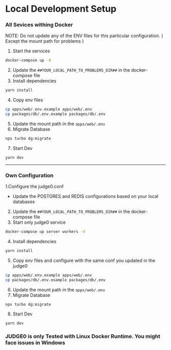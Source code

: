# Local Development Setup
### All Sevices withing Docker
NOTE: Do not update any of the ENV files for this particular configuration. ( Except the mount path for problems )
1. Start the services
```bash
docker-compose up -d
```
2. Update the ``##YOUR_LOCAL_PATH_TO_PROBLEMS_DIR##`` in the docker-compose file
3. Install dependencies
```bash
yarn install
```
4. Copy env files
```bash
cp apps/web/.env.example apps/web/.env
cp packages/db/.env.example packages/db/.env
```
5. Update the mount path in the ``apps/web/.env``
6. Migrate Database
```bash
npx turbo dg:migrate
```
7. Start Dev
```bash
yarn dev
```
---
### Own Configuration

1.Configure the judge0.conf
  - Update the POSTGRES and REDIS configurations based on your local databases
2. Update the ``##YOUR_LOCAL_PATH_TO_PROBLEMS_DIR##`` in the docker-compose file
3. Start only judge0 service
```bash
docker-compose up server workers -d
```
4. Install dependencies
```bash
yarn install
```
5. Copy env files and configure with the same conf you updated in the judge0
```bash
cp apps/web/.env.example apps/web/.env
cp packages/db/.env.example packages/db/.env
```
6. Update the mount path in the ``apps/web/.env``
7. Migrate Database
```bash
npx turbo dg:migrate
```
8. Start Dev
```bash
yarn dev
```

### JUDGE0 is only Tested with Linux Docker Runtime. You might face issues in Windows

